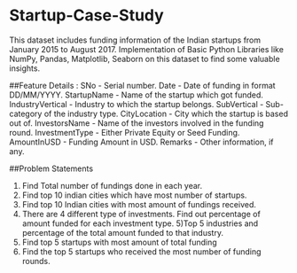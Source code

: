 # Startup-Case-Study
This dataset includes funding information of the Indian startups from January 2015 to August 2017. Implementation of Basic Python Libraries like NumPy, Pandas, Matplotlib, Seaborn on this dataset to find some valuable insights.

##Feature Details :
SNo - Serial number.
Date - Date of funding in format DD/MM/YYYY.
StartupName - Name of the startup which got funded.
IndustryVertical - Industry to which the startup belongs.
SubVertical - Sub-category of the industry type.
CityLocation - City which the startup is based out of.
InvestorsName - Name of the investors involved in the funding round.
InvestmentType - Either Private Equity or Seed Funding.
AmountInUSD - Funding Amount in USD.
Remarks - Other information, if any.

##Problem Statements
1) Find Total number of fundings done in each year.
2) Find top 10 indian cities which have most number of startups.
3) Find top 10 Indian cities with most amount of fundings received.
4) There are 4 different type of investments. Find out percentage of amount funded for each investment
type.
5)Top 5 industries and percentage of the total amount funded to that industry.
6) Find top 5 startups with most amount of total funding
7) Find the top 5 startups who received the most number of funding rounds.
